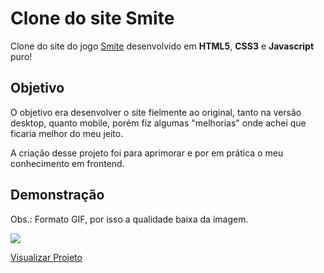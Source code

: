 # Clone do site Smite
Clone do site do jogo <a href="https://www.smitegame.com">Smite</a> desenvolvido em <b>HTML5</b>, <b>CSS3</b> e <b>Javascript</b> puro!

## Objetivo
O objetivo era desenvolver o site fielmente ao original, tanto na versão desktop, quanto mobile, porém fiz algumas "melhorias" onde achei que ficaria melhor do meu jeito.

A criação desse projeto foi para aprimorar e por em prática o meu conhecimento em frontend.

## Demonstração
Obs.: Formato GIF, por isso a qualidade baixa da imagem.

<img src="images/preview.gif">

<a href="https://iammatheus.github.io/smite-site-clone">Visualizar Projeto</a>
